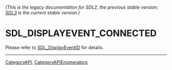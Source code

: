 ###### (This is the legacy documentation for SDL2, the previous stable version; [SDL3](https://wiki.libsdl.org/SDL3/) is the current stable version.)
# SDL_DISPLAYEVENT_CONNECTED

Please refer to [SDL_DisplayEventID](SDL_DisplayEventID) for details.

----
[CategoryAPI](CategoryAPI), [CategoryAPIEnumerators](CategoryAPIEnumerators)

